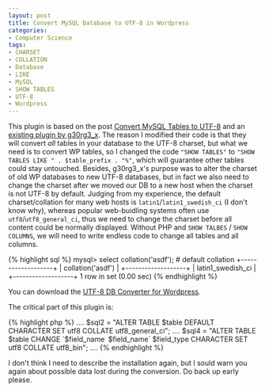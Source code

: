 ```yaml
---
layout: post
title: Convert MySQL Database to UTF-8 in Wordpress
categories:
- Computer Science
tags:
- CHARSET
- COLLATION
- Database
- LIKE
- MySQL
- SHOW TABLES
- UTF-8
- Wordpress
---
```


This plugin is based on the post [Convert MySQL Tables to UTF-8](http://www.sveit.com/forum/viewtopic.php?t=1282#p11543) and an [existing plugin by g30rg3_x](http://wordpress.org/extend/plugins/utf-8-database-converter/). The reason I modified their code is that they will convert _all_ tables in your database to the UTF-8 charset, but what we need is to convert WP tables, so I changed the code `"SHOW TABLES"` to `"SHOW TABLES LIKE " . $table_prefix . "%"`, which will guarantee other tables could stay untouched. Besides, g30rg3\_x's purpose was to alter the charset of old WP databases to new UTF-8 databases, but in fact we also need to change the charset after we moved our DB to a new host when the charset is not UTF-8 by default. Judging from my experience, the default charset/collation for many web hosts is `latin1`/`latin1_swedish_ci` (I don't know why), whereas popular web-buidling systems often use `utf8`/`utf8_general_ci`, thus we need to change the charset before all content could be normally displayed. Without PHP and `SHOW TALBES` / `SHOW COLUMNS`, we will need to write endless code to change all tables and all columns.

{% highlight sql %}
mysql> select collation('asdf'); # default collation
+-------------------+
| collation('asdf') |
+-------------------+
| latin1_swedish_ci |
+-------------------+
1 row in set (0.00 sec)
{% endhighlight %}

You can download the [UTF-8 DB Converter for Wordpress](http://wordpress.org/extend/plugins/utf-8-db-converter).

The critical part of this plugin is:

{% highlight php %}
....
$sql2 = "ALTER TABLE $table DEFAULT CHARACTER SET utf8 COLLATE utf8_general_ci";
....
$sql4 = "ALTER TABLE $table CHANGE `$field_name` `$field_name` $field_type
         CHARACTER SET utf8 COLLATE utf8_bin";
....
{% endhighlight %}

I don't think I need to describe the installation again, but I sould warn you again about possible data lost during the conversion. Do back up early please.

